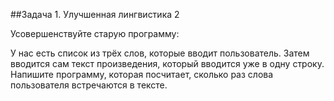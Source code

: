 ##Задача 1. Улучшенная лингвистика 2

Усовершенствуйте старую программу:  

У нас есть список из трёх слов, которые вводит пользователь. Затем вводится сам текст произведения, который вводится уже в одну строку. Напишите программу, которая посчитает, сколько раз слова пользователя встречаются в тексте. 

